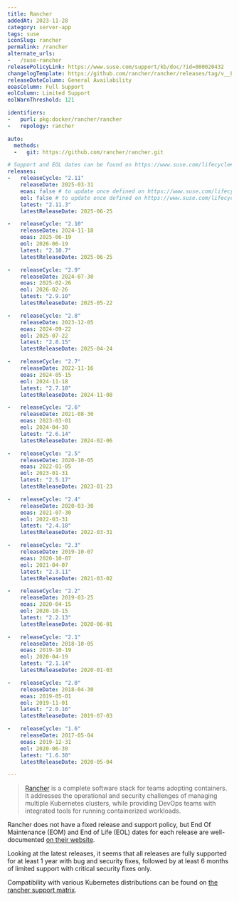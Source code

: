 ```yaml
---
title: Rancher
addedAt: 2023-11-28
category: server-app
tags: suse
iconSlug: rancher
permalink: /rancher
alternate_urls:
-   /suse-rancher
releasePolicyLink: https://www.suse.com/support/kb/doc/?id=000020432
changelogTemplate: https://github.com/rancher/rancher/releases/tag/v__LATEST__
releaseDateColumn: General Availability
eoasColumn: Full Support
eolColumn: Limited Support
eolWarnThreshold: 121

identifiers:
-   purl: pkg:docker/rancher/rancher
-   repology: rancher

auto:
  methods:
  -   git: https://github.com/rancher/rancher.git

# Support and EOL dates can be found on https://www.suse.com/lifecycle#rancher
releases:
-   releaseCycle: "2.11"
    releaseDate: 2025-03-31
    eoas: false # to update once defined on https://www.suse.com/lifecycle#rancher
    eol: false # to update once defined on https://www.suse.com/lifecycle#rancher
    latest: "2.11.3"
    latestReleaseDate: 2025-06-25

-   releaseCycle: "2.10"
    releaseDate: 2024-11-18
    eoas: 2025-06-19
    eol: 2026-06-19
    latest: "2.10.7"
    latestReleaseDate: 2025-06-25

-   releaseCycle: "2.9"
    releaseDate: 2024-07-30
    eoas: 2025-02-26
    eol: 2026-02-26
    latest: "2.9.10"
    latestReleaseDate: 2025-05-22

-   releaseCycle: "2.8"
    releaseDate: 2023-12-05
    eoas: 2024-09-22
    eol: 2025-07-22
    latest: "2.8.15"
    latestReleaseDate: 2025-04-24

-   releaseCycle: "2.7"
    releaseDate: 2022-11-16
    eoas: 2024-05-15
    eol: 2024-11-18
    latest: "2.7.18"
    latestReleaseDate: 2024-11-08

-   releaseCycle: "2.6"
    releaseDate: 2021-08-30
    eoas: 2023-03-01
    eol: 2024-04-30
    latest: "2.6.14"
    latestReleaseDate: 2024-02-06

-   releaseCycle: "2.5"
    releaseDate: 2020-10-05
    eoas: 2022-01-05
    eol: 2023-01-31
    latest: "2.5.17"
    latestReleaseDate: 2023-01-23

-   releaseCycle: "2.4"
    releaseDate: 2020-03-30
    eoas: 2021-07-30
    eol: 2022-03-31
    latest: "2.4.18"
    latestReleaseDate: 2022-03-31

-   releaseCycle: "2.3"
    releaseDate: 2019-10-07
    eoas: 2020-10-07
    eol: 2021-04-07
    latest: "2.3.11"
    latestReleaseDate: 2021-03-02

-   releaseCycle: "2.2"
    releaseDate: 2019-03-25
    eoas: 2020-04-15
    eol: 2020-10-15
    latest: "2.2.13"
    latestReleaseDate: 2020-06-01

-   releaseCycle: "2.1"
    releaseDate: 2018-10-05
    eoas: 2019-10-19
    eol: 2020-04-19
    latest: "2.1.14"
    latestReleaseDate: 2020-01-03

-   releaseCycle: "2.0"
    releaseDate: 2018-04-30
    eoas: 2019-05-01
    eol: 2019-11-01
    latest: "2.0.16"
    latestReleaseDate: 2019-07-03

-   releaseCycle: "1.6"
    releaseDate: 2017-05-04
    eoas: 2019-12-31
    eol: 2020-06-30
    latest: "1.6.30"
    latestReleaseDate: 2020-05-04

---
```


> [Rancher](https://www.rancher.com/) is a complete software stack for teams adopting containers.
> It addresses the operational and security challenges of managing multiple Kubernetes clusters,
> while providing DevOps teams with integrated tools for running containerized workloads.

Rancher does not have a fixed release and support policy, but End Of Maintenance (EOM) and End of
Life (EOL) dates for each release are well-documented [on their website](https://www.suse.com/lifecycle#rancher).

Looking at the latest releases, it seems that all releases are fully supported for at least 1 year
with bug and security fixes, followed by at least 6 months of limited support with critical
security fixes only.

Compatibility with various Kubernetes distributions can be found on [the rancher support matrix](https://www.suse.com/suse-rancher/support-matrix/all-supported-versions/).

